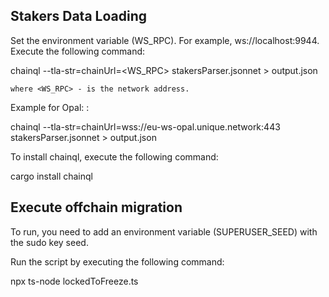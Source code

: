 ## Stakers Data Loading

Set the environment variable (WS_RPC). For example, ws://localhost:9944. Execute the following command:

chainql --tla-str=chainUrl=<WS_RPC> stakersParser.jsonnet > output.json

    where <WS_RPC> - is the network address.

Example for Opal:
:

chainql --tla-str=chainUrl=wss://eu-ws-opal.unique.network:443 stakersParser.jsonnet > output.json

To install chainql, execute the following command:


cargo install chainql

## Execute offchain migration

To run, you need to add an environment variable (SUPERUSER_SEED) with the sudo key seed.

Run the script by executing the following command:

npx ts-node lockedToFreeze.ts